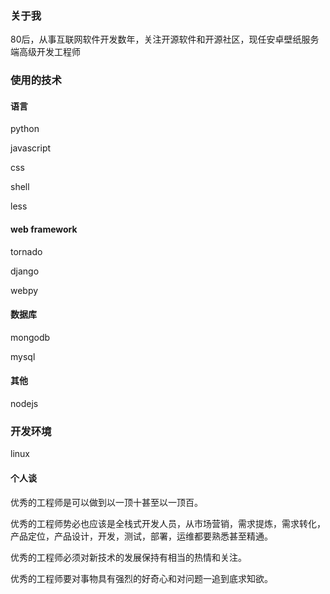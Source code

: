 ### 关于我

80后，从事互联网软件开发数年，关注开源软件和开源社区，现任安卓壁纸服务端高级开发工程师

### 使用的技术


#### 语言

python 

javascript

css

shell

less

#### web framework

tornado

django

webpy

#### 数据库

mongodb

mysql

#### 其他

nodejs

### 开发环境

linux


#### 个人谈

优秀的工程师是可以做到以一顶十甚至以一顶百。

优秀的工程师势必也应该是全栈式开发人员，从市场营销，需求提炼，需求转化，产品定位，产品设计，开发，测试，部署，运维都要熟悉甚至精通。

优秀的工程师必须对新技术的发展保持有相当的热情和关注。

优秀的工程师要对事物具有强烈的好奇心和对问题一追到底求知欲。


